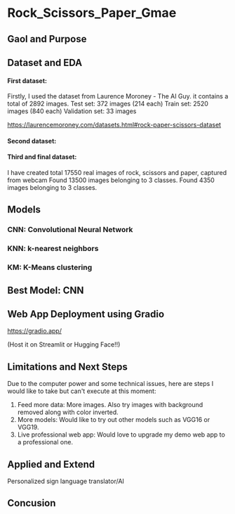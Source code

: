 # Rock_Scissors_Paper_Gmae

## Gaol and Purpose


## Dataset and EDA
#### First dataset:
Firstly, I used the dataset from Laurence Moroney - The AI Guy. it contains a total of 2892 images.
Test set: 372 images (214 each)
Train set: 2520 images (840 each)
Validation set: 33 images

https://laurencemoroney.com/datasets.html#rock-paper-scissors-dataset

#### Second dataset:

#### Third and final dataset:
I have created total 17550 real images of rock, scissors and paper, captured from webcam
Found 13500 images belonging to 3 classes.
Found 4350 images belonging to 3 classes.



## Models

### CNN: Convolutional Neural Network

### KNN: k-nearest neighbors

### KM: K-Means clustering

## Best Model: CNN


## Web App Deployment using Gradio

https://gradio.app/

(Host it on Streamlit or Hugging Face!!)

## Limitations and Next Steps
Due to the computer power and some technical issues, here are steps I would like to take but can't execute at this moment:
1. Feed more data: More images. Also try images with background removed along with color inverted.
2. More models: Would like to try out other models such as VGG16 or VGG19.
3. Live professional web app: Would love to upgrade my demo web app to a professional one. 

## Applied and Extend

Personalized sign language translator/AI


## Concusion



